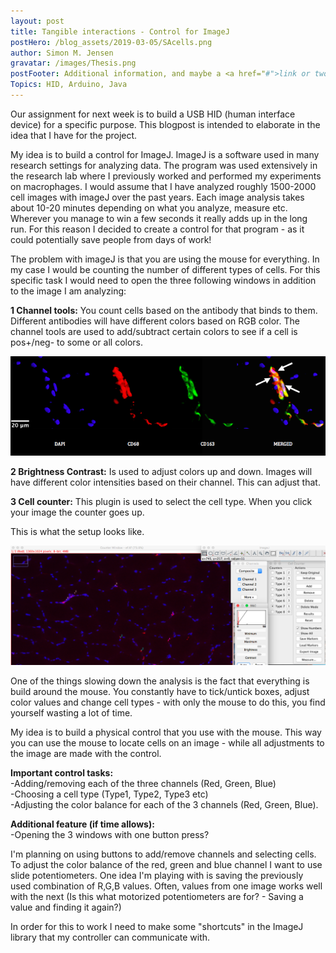 ```yaml
---
layout: post
title: Tangible interactions - Control for ImageJ
postHero: /blog_assets/2019-03-05/SAcells.png
author: Simon M. Jensen
gravatar: /images/Thesis.png
postFooter: Additional information, and maybe a <a href="#">link or two</a>
Topics: HID, Arduino, Java
---
```


Our assignment for next week is to build a USB HID (human interface device) for a specific purpose. This blogpost is intended to elaborate in the idea that I have for the project.

My idea is to build a control for ImageJ. ImageJ is a software used in many research settings for analyzing data. The program was used extensively in the research lab where I previously worked and performed my experiments on macrophages.
I would assume that I have analyzed roughly 1500-2000 cell images with imageJ over the past years. Each image analysis takes about 10-20 minutes depending on what you analyze, measure etc. Wherever you manage to win a few seconds it really adds up in the long run. For this reason I decided to create a control for that program - as it could potentially save people from days of work!

The problem with imageJ is that you are using the mouse for everything. In my case I would be counting the number of different types of cells. For this specific task I would need to open the three following windows in addition to the image I am analyzing:

<strong>1 Channel tools:</strong> You count cells based on the antibody that binds to them. Different antibodies will have different colors based on RGB color. The channel tools are used to add/subtract certain colors to see if a cell is pos+/neg- to some or all colors.

<div class="aroundImage">
<img src="/blog_assets/2019-03-05/cells.png"
     alt="circles">
</div>

<strong>2 Brightness Contrast:</strong> Is used to adjust colors up and down. Images will have different color intensities based on their channel. This can adjust that.

<strong>3 Cell counter:</strong> This plugin is used to select the cell type. When you click your image the counter goes up.

This is what the setup looks like.

<div class="aroundImage">
<img src="/blog_assets/2019-03-05/img.png"
     alt="circles">
</div>

One of the things slowing down the analysis is the fact that everything is build around the mouse. You constantly have to tick/untick boxes, adjust color values and change cell types - with only the mouse to do this, you find yourself wasting a lot of time.

My idea is to build a physical control that you use with the mouse. This way you can use the mouse to locate cells on an image - while all adjustments to the image are made with the control.

<strong> Important control tasks: </strong> <br>
-Adding/removing each of the three channels (Red, Green, Blue) <br>
-Choosing a cell type (Type1, Type2, Type3 etc) <br>
-Adjusting the color balance for each of the 3 channels (Red, Green, Blue).

<strong> Additional feature (if time allows): </strong> <br>
-Opening the 3 windows with one button press?

I'm planning on using buttons to add/remove channels and selecting cells.
To adjust the color balance of the red, green and blue channel I want to use slide potentiometers.
One idea I'm playing with is saving the previously used combination of R,G,B values. Often, values from one image works well with the next (Is this what motorized potentiometers are for? - Saving a value and finding it again?)

In order for this to work I need to make some "shortcuts" in the ImageJ library that my controller can communicate with.

<br>
<br>
